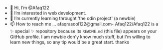 - 👋 Hi, I’m @Afaq122
- 👀 I’m interested in web development.
- 🌱 I’m currently learning throught 'the odin project' (a newbie)
- 📫 How to reach me ... afaqrasool122@gmail.com-
Afaq122/Afaq122 is a ✨ special ✨ repository because its `README.md` (this file) appears on your GitHub profile.
I am newbie don'y know much stuff, but I'm willing to learn new things, so any tip would be a great start.
thanks
